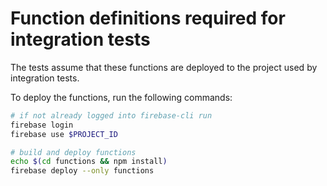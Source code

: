 # Function definitions required for integration tests

The tests assume that these functions are deployed to the project used by integration tests.

To deploy the functions, run the following commands:

```bash
# if not already logged into firebase-cli run
firebase login
firebase use $PROJECT_ID

# build and deploy functions
echo $(cd functions && npm install)
firebase deploy --only functions
```